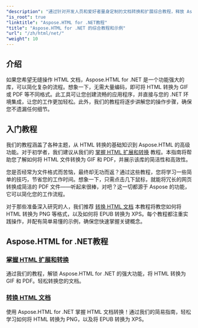 ```yaml
---
"description": "通过针对开发人员和爱好者量身定制的文档转换和扩展综合教程，释放 Aspose.HTML for .NET 的潜力。"
"is_root": true
"linktitle": "Aspose.HTML for .NET教程"
"title": "Aspose.HTML for .NET 的综合教程和示例"
"url": "/zh/html/net/"
"weight": 10
---
```


## 介绍

如果您希望无缝操作 HTML 文档，Aspose.HTML for .NET 是一个功能强大的库，可以简化复杂的流程。想象一下，无需大量编码，即可将 HTML 转换为 GIF 或 PDF 等不同格式。此工具可让您创建流畅的应用程序，并直接与您的 .NET 环境集成，让您的工作更加轻松。此外，我们的教程将逐步讲解您的操作步骤，确保您不遗漏任何细节。

## 入门教程

我们的教程涵盖了各种主题，从 HTML 转换的基础知识到 Aspose.HTML 的高级功能。对于初学者，我们建议从我们的 [掌握 HTML 扩展和转换](./mastering-html-extensions-and-conversions/) 教程。本指南将帮助您了解如何将 HTML 文件转换为 GIF 和 PDF，并展示该库的简洁性和高效性。 

您是否经常为文件格式而苦恼，最终却无功而返？通过这些教程，您将学习一些简单的技巧，节省您的工作时间。想象一下，只需点击几下鼠标，就能将冗长的网页转换成简洁的 PDF 文件——听起来很棒，对吧？这一切都源于 Aspose 的功能，它可以简化您的工作流程。

对于那些准备深入研究的人，我们推荐 [转换 HTML 文档](./converting-html-documents/) 本教程将教您如何将 HTML 转换为 PNG 等格式，以及如何将 EPUB 转换为 XPS。每个教程都注重实践操作，并配有简单易懂的示例，确保您快速掌握关键概念。 

## Aspose.HTML for .NET教程
### [掌握 HTML 扩展和转换](./mastering-html-extensions-and-conversions/)
通过我们的教程，解锁 Aspose.HTML for .NET 的强大功能，将 HTML 转换为 GIF 和 PDF。轻松转换您的文档。
### [转换 HTML 文档](./converting-html-documents/)
使用 Aspose.HTML for .NET 掌握 HTML 文档转换！通过我们的简易指南，轻松学习如何将 HTML 转换为 PNG，以及将 EPUB 转换为 XPS。